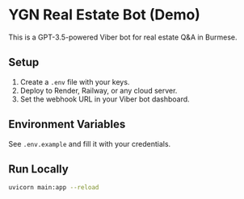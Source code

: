 # YGN Real Estate Bot (Demo)

This is a GPT-3.5-powered Viber bot for real estate Q&A in Burmese.

## Setup

1. Create a `.env` file with your keys.
2. Deploy to Render, Railway, or any cloud server.
3. Set the webhook URL in your Viber bot dashboard.

## Environment Variables

See `.env.example` and fill it with your credentials.

## Run Locally

```bash
uvicorn main:app --reload
```
